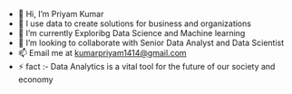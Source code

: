 - 👋 Hi, I’m Priyam Kumar
- 👀 I use data to create solutions for business and organizations
- 🌱 I’m currently Exploribg Data Science and Machine learning
- 💞️ I’m looking to collaborate with Senior Data Analyst and Data Scientist 
- 📫 Email me at kumarpriyam1414@gmail.com 
- ⚡ fact :- Data Analytics is a vital tool for the future of our society and economy 

<!---
kumarpriyam/kumarpriyam is a ✨ special ✨ repository because its `README.md` (this file) appears on your GitHub profile.
You can click the Preview link to take a look at your changes.
--->

